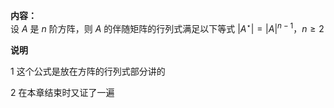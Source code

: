 **内容：**  
设 $A$ 是 $n$ 阶方阵，则 $A$ 的伴随矩阵的行列式满足以下等式 $|A^\star|=|A|^{n-1}，n\geq2$  
  
  
  
**说明**  
  
1 这个公式是放在方阵的行列式部分讲的  
  
2 在本章结束时又证了一遍  
